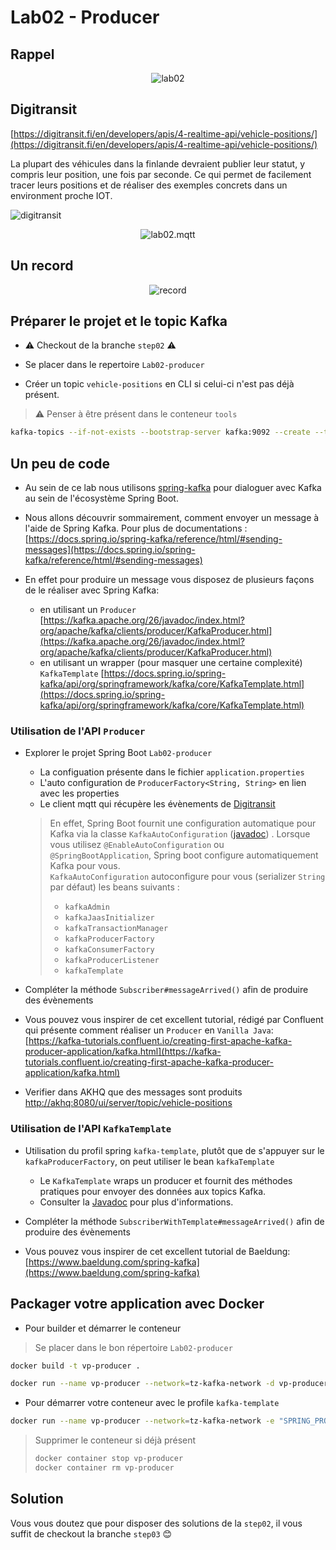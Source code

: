 # Lab02 - Producer

## Rappel

<p style="text-align:center">
<img src="lab02.png" alt="lab02" />
</p>

## Digitransit

[https://digitransit.fi/en/developers/apis/4-realtime-api/vehicle-positions/](https://digitransit.fi/en/developers/apis/4-realtime-api/vehicle-positions/)

La plupart des véhicules dans la finlande devraient publier leur statut, y compris leur position, une fois par seconde.
Ce qui permet de facilement tracer leurs positions et de réaliser des exemples concrets dans un environment proche IOT.

![digitransit](digitransit.svg)

<p style="text-align:center">
<img src="lab02.mqtt.png" alt="lab02.mqtt" />
</p>

## Un record

<p style="text-align:center">
<img src="record.png" alt="record" />
</p>

## Préparer le projet et le topic Kafka

- ⚠️ Checkout de la branche `step02` ⚠️

- Se placer dans le repertoire `Lab02-producer`

- Créer un topic `vehicle-positions` en CLI si celui-ci n'est pas déjà présent.

> ⚠️ Penser à être présent dans le conteneur `tools`

```bash
kafka-topics --if-not-exists --bootstrap-server kafka:9092 --create --topic vehicle-positions --replication-factor 1 --partitions 1
```

## Un peu de code

- Au sein de ce lab nous utilisons [spring-kafka](https://spring.io/projects/spring-kafka) pour dialoguer avec Kafka au
  sein de l'écosystème Spring Boot.

- Nous allons découvrir sommairement, comment envoyer un message à l'aide de Spring Kafka. Pour plus de documentations :
  [https://docs.spring.io/spring-kafka/reference/html/#sending-messages](https://docs.spring.io/spring-kafka/reference/html/#sending-messages)

- En effet pour produire un message vous disposez de plusieurs façons de le réaliser avec Spring Kafka:
    - en utilisant
      un `Producer` [https://kafka.apache.org/26/javadoc/index.html?org/apache/kafka/clients/producer/KafkaProducer.html](https://kafka.apache.org/26/javadoc/index.html?org/apache/kafka/clients/producer/KafkaProducer.html)
    - en utilisant un wrapper (pour masquer une certaine
      complexité) `KafkaTemplate` [https://docs.spring.io/spring-kafka/api/org/springframework/kafka/core/KafkaTemplate.html](https://docs.spring.io/spring-kafka/api/org/springframework/kafka/core/KafkaTemplate.html)

### Utilisation de l'API `Producer`

- Explorer le projet Spring Boot `Lab02-producer`
    * La configuation présente dans le fichier `application.properties`
    * L'auto configuration de `ProducerFactory<String, String>` en lien avec les properties
    * Le client mqtt qui récupère les évènements
      de [Digitransit](https://digitransit.fi/en/developers/apis/4-realtime-api/vehicle-positions/)

  > En effet, Spring Boot fournit une configuration automatique pour Kafka via la classe `KafkaAutoConfiguration` ([javadoc](https://docs.spring.io/spring-boot/docs/current/api/org/springframework/boot/autoconfigure/kafka/KafkaAutoConfiguration.html))
  . Lorsque vous utilisez `@EnableAutoConfiguration` ou `@SpringBootApplication`, Spring boot configure automatiquement Kafka pour vous.  
  `KafkaAutoConfiguration` autoconfigure pour vous (serializer `String` par défaut) les beans suivants :
  > * `kafkaAdmin`
  > * `kafkaJaasInitializer`
  > * `kafkaTransactionManager`
  > * `kafkaProducerFactory`
  > * `kafkaConsumerFactory`
  > * `kafkaProducerListener`
  > * `kafkaTemplate`


- Compléter la méthode `Subscriber#messageArrived()` afin de produire des évènements

- Vous pouvez vous inspirer de cet excellent tutorial, rédigé par Confluent qui présente comment réaliser un `Producer`
  en `Vanilla Java`:
  [https://kafka-tutorials.confluent.io/creating-first-apache-kafka-producer-application/kafka.html](https://kafka-tutorials.confluent.io/creating-first-apache-kafka-producer-application/kafka.html)

- Verifier dans AKHQ que des messages sont
  produits [http://akhq:8080/ui/server/topic/vehicle-positions](http://akhq:8080/ui/server/topic/vehicle-positions)

### Utilisation de l'API `KafkaTemplate`

- Utilisation du profil spring `kafka-template`, plutôt que de s'appuyer sur le `kafkaProducerFactory`, on peut utiliser
  le bean `kafkaTemplate`
    * Le `KafkaTemplate` wraps un producer et fournit des méthodes pratiques pour envoyer des données aux topics Kafka.
    * Consulter la [Javadoc](https://docs.spring.io/spring-kafka/api/org/springframework/kafka/core/KafkaTemplate.html)
      pour plus d'informations.

- Compléter la méthode `SubscriberWithTemplate#messageArrived()` afin de produire des évènements

- Vous pouvez vous inspirer de cet excellent tutorial de Baeldung: [https://www.baeldung.com/spring-kafka](https://www.baeldung.com/spring-kafka)

## Packager votre application avec Docker

- Pour builder et démarrer le conteneur

> Se placer dans le bon répertoire `Lab02-producer`

```bash
docker build -t vp-producer .
```

```bash
docker run --name vp-producer --network=tz-kafka-network -d vp-producer
```

- Pour démarrer votre conteneur avec le profile `kafka-template`

```bash
docker run --name vp-producer --network=tz-kafka-network -e "SPRING_PROFILES_ACTIVE=kafka-template" -d vp-producer
```

> Supprimer le conteneur si déjà présent
> ```bash
> docker container stop vp-producer
> docker container rm vp-producer
>  ```

## Solution

Vous vous doutez que pour disposer des solutions de la `step02`, il vous suffit de️ checkout la branche `step03` 😊